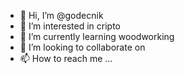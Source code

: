 - 👋 Hi, I’m @godecnik
- 👀 I’m interested in cripto
- 🌱 I’m currently learning woodworking
- 💞️ I’m looking to collaborate on 
- 📫 How to reach me ...

<!---
godecnik/godecnik is a ✨ special ✨ repository because its `README.md` (this file) appears on your GitHub profile.
You can click the Preview link to take a look at your changes.
--->
